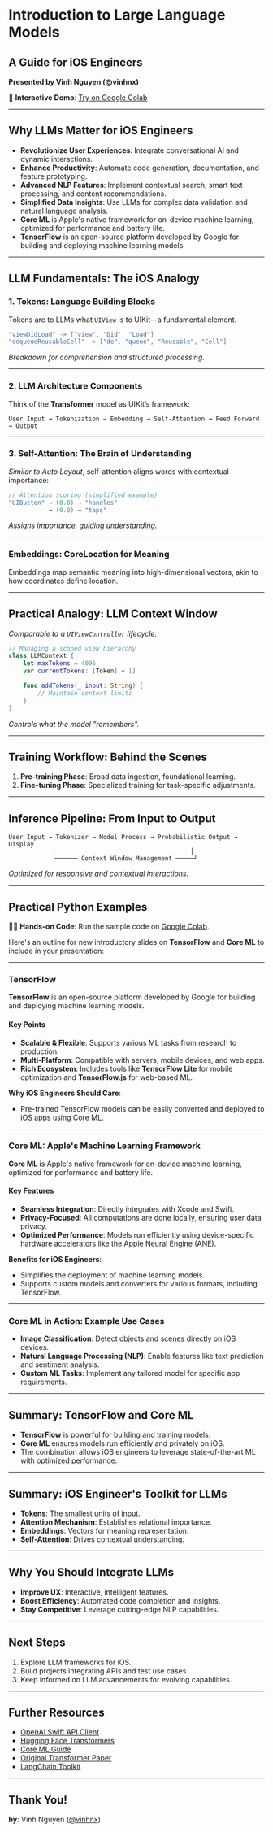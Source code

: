 # Introduction to Large Language Models

## A Guide for iOS Engineers
**Presented by Vinh Nguyen (@vinhnx)**

🚀 **Interactive Demo**: [Try on Google Colab](https://colab.research.google.com/github/vinhnx/LLM_AI_intro_for_iOS_engineers/blob/main/Intro_to_LLM_GenAI.ipynb)

---

## Why LLMs Matter for iOS Engineers

- **Revolutionize User Experiences**: Integrate conversational AI and dynamic interactions.
- **Enhance Productivity**: Automate code generation, documentation, and feature prototyping.
- **Advanced NLP Features**: Implement contextual search, smart text processing, and content recommendations.
- **Simplified Data Insights**: Use LLMs for complex data validation and natural language analysis.
- **Core ML** is Apple's native framework for on-device machine learning, optimized for performance and battery life.
- **TensorFlow** is an open-source platform developed by Google for building and deploying machine learning models.

---

## LLM Fundamentals: The iOS Analogy

### 1. Tokens: Language Building Blocks
Tokens are to LLMs what `UIView` is to UIKit—a fundamental element.

```swift
"viewDidLoad" -> ["view", "Did", "Load"]
"dequeueReusableCell" -> ["de", "queue", "Reusable", "Cell"]
```

*Breakdown for comprehension and structured processing.*

---

### 2. LLM Architecture Components

Think of the **Transformer** model as UIKit’s framework:

```ascii
User Input → Tokenization → Embedding → Self-Attention → Feed Forward → Output
```

---

### 3. Self-Attention: The Brain of Understanding

*Similar to Auto Layout*, self-attention aligns words with contextual importance:

```swift
// Attention scoring (simplified example)
"UIButton" → (0.8) → "handles"
           → (0.9) → "taps"
```

*Assigns importance, guiding understanding.*

---

### Embeddings: CoreLocation for Meaning

Embeddings map semantic meaning into high-dimensional vectors, akin to how coordinates define location.

---

## Practical Analogy: LLM Context Window

*Comparable to a `UIViewController` lifecycle:*

```swift
// Managing a scoped view hierarchy
class LLMContext {
    let maxTokens = 4096
    var currentTokens: [Token] = []

    func addTokens(_ input: String) {
        // Maintain context limits
    }
}
```

*Controls what the model "remembers".*

---

## Training Workflow: Behind the Scenes

1. **Pre-training Phase**: Broad data ingestion, foundational learning.
2. **Fine-tuning Phase**: Specialized training for task-specific adjustments.

---

## Inference Pipeline: From Input to Output

```ascii
User Input → Tokenizer → Model Process → Probabilistic Output → Display
            ↑                                     │
            └────── Context Window Management ─────┘
```

*Optimized for responsive and contextual interactions.*

---

## Practical Python Examples

👩‍💻 **Hands-on Code**: Run the sample code on [Google Colab](https://colab.research.google.com/github/vinhnx/LLM_AI_intro_for_iOS_engineers/blob/main/Intro_to_LLM_GenAI.ipynb).

Here's an outline for new introductory slides on **TensorFlow** and **Core ML** to include in your presentation:

---

### TensorFlow

**TensorFlow** is an open-source platform developed by Google for building and deploying machine learning models.

#### Key Points

- **Scalable & Flexible**: Supports various ML tasks from research to production.
- **Multi-Platform**: Compatible with servers, mobile devices, and web apps.
- **Rich Ecosystem**: Includes tools like **TensorFlow Lite** for mobile optimization and **TensorFlow.js** for web-based ML.

**Why iOS Engineers Should Care**:

- Pre-trained TensorFlow models can be easily converted and deployed to iOS apps using Core ML.

---

### Core ML: Apple's Machine Learning Framework

**Core ML** is Apple's native framework for on-device machine learning, optimized for performance and battery life.

#### Key Features

- **Seamless Integration**: Directly integrates with Xcode and Swift.
- **Privacy-Focused**: All computations are done locally, ensuring user data privacy.
- **Optimized Performance**: Models run efficiently using device-specific hardware accelerators like the Apple Neural Engine (ANE).

**Benefits for iOS Engineers**:

- Simplifies the deployment of machine learning models.
- Supports custom models and converters for various formats, including TensorFlow.

---

### Core ML in Action: Example Use Cases

- **Image Classification**: Detect objects and scenes directly on iOS devices.
- **Natural Language Processing (NLP)**: Enable features like text prediction and sentiment analysis.
- **Custom ML Tasks**: Implement any tailored model for specific app requirements.

---

## Summary: TensorFlow and Core ML

- **TensorFlow** is powerful for building and training models.
- **Core ML** ensures models run efficiently and privately on iOS.
- The combination allows iOS engineers to leverage state-of-the-art ML with optimized performance.

---

## Summary: iOS Engineer's Toolkit for LLMs

- **Tokens**: The smallest units of input.
- **Attention Mechanism**: Establishes relational importance.
- **Embeddings**: Vectors for meaning representation.
- **Self-Attention**: Drives contextual understanding.

---

## Why You Should Integrate LLMs

- **Improve UX**: Interactive, intelligent features.
- **Boost Efficiency**: Automated code completion and insights.
- **Stay Competitive**: Leverage cutting-edge NLP capabilities.

---

## Next Steps

1. Explore LLM frameworks for iOS.
2. Build projects integrating APIs and test use cases.
3. Keep informed on LLM advancements for evolving capabilities.

---

## Further Resources

- [OpenAI Swift API Client](https://github.com/MacPaw/OpenAI)
- [Hugging Face Transformers](https://huggingface.co/docs/transformers/index)
- [Core ML Guide](https://developer.apple.com/documentation/coreml)
- [Original Transformer Paper](https://arxiv.org/abs/1706.03762)
- [LangChain Toolkit](https://github.com/hwchase17/langchain)

---

## Thank You!

**by**: Vinh Nguyen ([@vinhnx](https://vinhnx.github.io))
